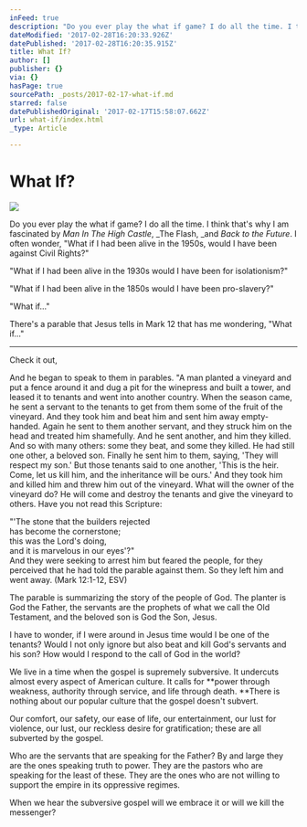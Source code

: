 ```yaml
---
inFeed: true
description: "Do you ever play the what if game? I do all the time. I think that’s why I am fascinated by\_Man In The High Castle,\_The Flash,\_and\_Back to the Future. I often wonder,\_“What if I had been alive in the 1950s, would I have been against Civil Rights?”\_"
dateModified: '2017-02-28T16:20:33.926Z'
datePublished: '2017-02-28T16:20:35.915Z'
title: What If?
author: []
publisher: {}
via: {}
hasPage: true
sourcePath: _posts/2017-02-17-what-if.md
starred: false
datePublishedOriginal: '2017-02-17T15:58:07.662Z'
url: what-if/index.html
_type: Article

---
```

# What If?
![](https://the-grid-user-content.s3-us-west-2.amazonaws.com/7b345835-2ed7-432b-90be-4d13a6b3cfc8.jpg)

Do you ever play the what if game? I do all the time. I think that's why I am fascinated by _Man In The High Castle_, _The Flash, _and _Back to the Future_. I often wonder, "What if I had been alive in the 1950s, would I have been against Civil Rights?" 

"What if I had been alive in the 1930s would I have been for isolationism?"

"What if I had been alive in the 1850s would I have been pro-slavery?"

"What if..."

There's a parable that Jesus tells in Mark 12 that has me wondering, "What if..."

---

Check it out, 

And he began to speak to them in parables. "A man planted a vineyard and put a fence around it and dug a pit for the winepress and built a tower, and leased it to tenants and went into another country. When the season came, he sent a servant to the tenants to get from them some of the fruit of the vineyard. And they took him and beat him and sent him away empty-handed. Again he sent to them another servant, and they struck him on the head and treated him shamefully. And he sent another, and him they killed. And so with many others: some they beat, and some they killed. He had still one other, a beloved son. Finally he sent him to them, saying, 'They will respect my son.' But those tenants said to one another, 'This is the heir. Come, let us kill him, and the inheritance will be ours.' And they took him and killed him and threw him out of the vineyard. What will the owner of the vineyard do? He will come and destroy the tenants and give the vineyard to others. Have you not read this Scripture:

"'The stone that the builders rejected  
has become the cornerstone;  
this was the Lord's doing,  
and it is marvelous in our eyes'?"  
And they were seeking to arrest him but feared the people, for they perceived that he had told the parable against them. So they left him and went away. (Mark 12:1-12, ESV)

The parable is summarizing the story of the people of God. The planter is God the Father, the servants are the prophets of what we call the Old Testament, and the beloved son is God the Son, Jesus. 

I have to wonder, if I were around in Jesus time would I be one of the tenants? Would I not only ignore but also beat and kill God's servants and his son? How would I respond to the call of God in the world? 

We live in a time when the gospel is supremely subversive. It undercuts almost every aspect of American culture. It calls for **power through weakness, authority through service, and life through death. **There is nothing about our popular culture that the gospel doesn't subvert. 

Our comfort, our safety, our ease of life, our entertainment, our lust for violence, our lust, our reckless desire for gratification; these are all subverted by the gospel. 

Who are the servants that are speaking for the Father? By and large they are the ones speaking truth to power. They are the pastors who are speaking for the least of these. They are the ones who are not willing to support the empire in its oppressive regimes. 

When we hear the subversive gospel will we embrace it or will we kill the messenger?